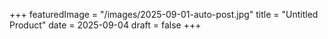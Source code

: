 +++
featuredImage = "/images/2025-09-01-auto-post.jpg"
title = "Untitled Product"
date = 2025-09-04
draft = false
+++

